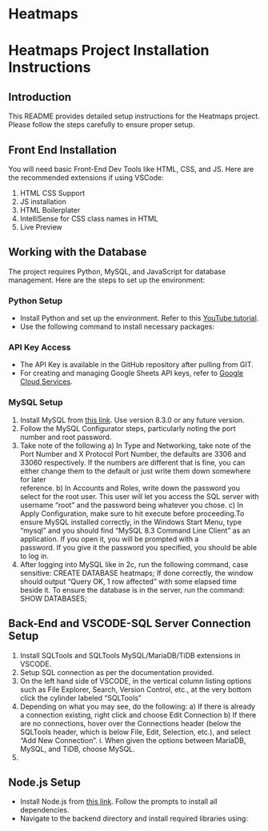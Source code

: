 # Heatmaps

# Heatmaps Project Installation Instructions

## Introduction
This README provides detailed setup instructions for the Heatmaps project. Please follow the steps carefully to ensure proper setup.

## Front End Installation
You will need basic Front-End Dev Tools like HTML, CSS, and JS. Here are the recommended extensions if using VSCode:

1. HTML CSS Support
2. JS installation
3. HTML Boilerplater
4. IntelliSense for CSS class names in HTML
5. Live Preview

## Working with the Database
The project requires Python, MySQL, and JavaScript for database management. Here are the steps to set up the environment:

### Python Setup
- Install Python and set up the environment. Refer to this [YouTube tutorial](https://www.youtube.com/watch?v=9o4gDQvVkLU).
- Use the following command to install necessary packages:

### API Key Access
- The API Key is available in the GitHub repository after pulling from GIT.
- For creating and managing Google Sheets API keys, refer to [Google Cloud Services](https://console.cloud.google.com/welcome?project=heatmaps-417802).

### MySQL Setup
1. Install MySQL from [this link](https://dev.mysql.com/downloads/mysql/). Use version 8.3.0 or any future version.
2. Follow the MySQL Configurator steps, particularly noting the port number and root password.
3. Take note of the following
    a) In Type and Networking, take note of the Port Number and X Protocol Port Number, the defaults are 3306 and 33060 respectively. If the numbers are different that is fine, you can either change them to the default or just write them down somewhere for later         
       reference.
    b) In Accounts and Roles, write down the password you select for the root user. This user will let you access the SQL server with username “root” and the password being whatever you chose.
    c) In Apply Configuration, make sure to hit execute before proceeding.To ensure MySQL installed correctly, in the Windows Start Menu, type “mysql” and you should find “MySQL 8.3 Command Line Client” as an application. If you open it, you will be prompted with a     
       password. If you give it the password you specified, you should be able to log in.
4. After logging into MySQL like in 2c, run the following command, case sensitive:
            CREATE DATABASE heatmaps;
   If done correctly, the window should output “Query OK, 1 row affected” with some elapsed time beside it. To ensure the database is in the server, run the command:
            SHOW DATABASES;


## Back-End and VSCODE-SQL Server Connection Setup
1. Install SQLTools and SQLTools MySQL/MariaDB/TiDB extensions in VSCODE.
2. Setup SQL connection as per the documentation provided.
3. On the left hand side of VSCODE, in the vertical column listing options such as File Explorer, Search, Version Control, etc., at the very bottom click the cylinder labeled “SQLTools”
4. Depending on what you may see, do the following:
    a) If there is already a connection existing, right click and choose Edit Connection
    b) If there are no connections, hover over the Connections header (below the SQLTools header, which is below File, Edit, Selection, etc.), and select “Add New Connection”.
        i. When given the options between MariaDB, MySQL, and TiDB, choose MySQL.
5. 






## Node.js Setup
- Install Node.js from [this link](https://nodejs.org/en/download). Follow the prompts to install all dependencies.
- Navigate to the backend directory and install required libraries using:

